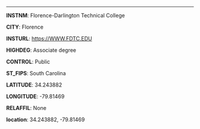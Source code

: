 
---
**INSTNM**: Florence-Darlington Technical College

**CITY**: Florence

**INSTURL**: https://WWW.FDTC.EDU

**HIGHDEG**: Associate degree

**CONTROL**: Public

**ST_FIPS**: South Carolina

**LATITUDE**: 34.243882

**LONGITUDE**: -79.81469

**RELAFFIL**: None

**location**: 34.243882, -79.81469